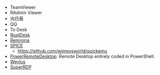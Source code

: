 * TeamViewer
* RAdmin Viewer
* 向日葵
* QQ
* To Desk
* [RustDesk](https://github.com/rustdesk/rustdesk)
* [Remmina](https://github.com/FreeRDP/Remmina)
* [SPICE](https://gitlab.freedesktop.org/spice/spice-gtk)
  - https://github.com/wimpysworld/quickemu
* [PowerRemoteDesktop](https://github.com/DarkCoderSc/PowerRemoteDesktop): Remote Desktop entirely coded in PowerShell.
* [Weylus](https://github.com/H-M-H/Weylus)
* [SuperRDP](https://github.com/anhkgg/SuperRDP)

